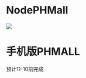 # NodePHMall
[![](http://www.phmall.com.ph/upload/logo/1505378182.png)](http://www.phmall.com.ph)
# 手机版PHMALL
预计11-10前完成